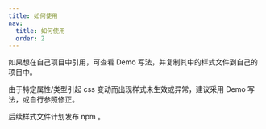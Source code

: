 ```yaml
---
title: 如何使用
nav:
  title: 如何使用
  order: 2
---
```


如果想在自己项目中引用，可查看 Demo 写法，并复制其中的样式文件到自己的项目中。

由于特定属性/类型引起 css 变动而出现样式未生效或异常，建议采用 Demo 写法，或自行参照修正。

后续样式文件计划发布 npm 。
